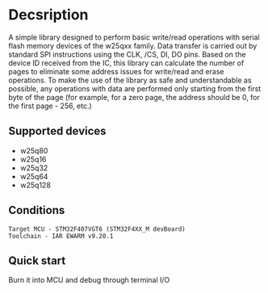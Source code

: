 # Decsription
A simple library designed to perform basic write/read operations with serial flash memory devices of the w25qxx family.
Data transfer is carried out by standard SPI instructions using the CLK, /CS, DI, DO pins.
Based on the device ID received from the IC, this library can calculate the number of pages to eliminate some address issues for write/read and erase operations.
To make the use of the library as safe and understandable as possible, any operations with data are performed only starting from the first byte of the page (for example, for a zero page, the address should be 0, for the first page - 256, etc.)
## Supported devices
* w25q80
* w25q16
* w25q32
* w25q64
* w25q128

## Conditions
`Target MCU - STM32F407VGT6 (STM32F4XX_M devBoard)`  
`Toolchain - IAR EWARM v9.20.1`

## Quick start
Burn it into MCU and debug through terminal I/O
